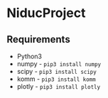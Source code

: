 # NiducProject

## Requirements
* Python3
* numpy - `pip3 install numpy`
* scipy - `pip3 install scipy`
* komm - `pip3 install komm`
* plotly - `pip3 install plotly`